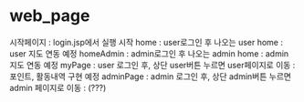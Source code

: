 # web_page
시작페이지 : login.jsp에서 실행 시작
home : user로그인 후 나오는 user home : user 지도 연동 예정
homeAdmin : admin로그인 후 나오는 admin home : admin 지도 연동 예정
myPage : user 로그인 후, 상단 user버튼 누르면 user페이지로 이동 : 포인트, 활동내역 구현 예정
adminPage : admin 로그인 후, 상단 admin버튼 누르면 admin 페이지로 이동 : (???)
